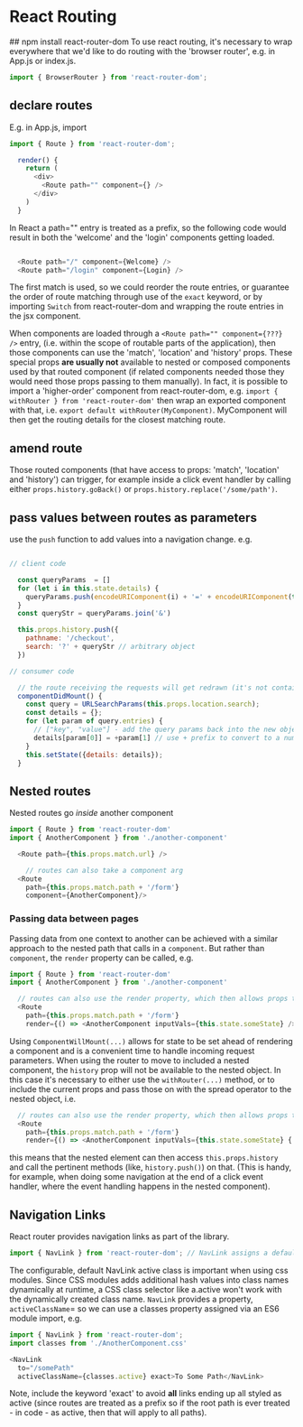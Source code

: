 
# React Routing

## npm install react-router-dom
To use react routing, it's necessary to wrap everywhere that we'd like to do routing with the 'browser router', e.g. in App.js or index.js.
```javascript
import { BrowserRouter } from 'react-router-dom';
```

## declare routes
E.g. in App.js, import
```javascript
import { Route } from 'react-router-dom';

  render() {
    return (
      <div>
        <Route path="" component={} />
      </div>
    )
  }
```
In React a path="" entry is treated as a prefix, so the following code would result in both the 'welcome' and the 'login' components getting loaded.  
```javascript

  <Route path="/" component={Welcome} />
  <Route path="/login" component={Login} />
```
The first match is used, so we could reorder the route entries, or guarantee the order of route matching through use of the `exact` keyword, or by importing `Switch` from react-router-dom and wrapping the route entries in the <Switch> jsx component.

When components are loaded through a `<Route path="" component={???} />` entry, (i.e. within the scope of routable parts of the application), then those components can use the 'match', 'location' and 'history' props.
These special props **are usually not** available to nested or composed components used by that routed component (if related components needed those they would need those props passing to them manually).  In fact, it is possible to import a 'higher-order' component from react-router-dom, e.g. `import { withRouter } from 'react-router-dom'` then wrap an exported component with that, i.e. `export default withRouter(MyComponent)`.  MyComponent will then get the routing details for the closest matching route.

## amend route
Those routed components (that have access to props: 'match', 'location' and 'history') can trigger, for example
inside a click event handler by calling either `props.history.goBack()` or `props.history.replace('/some/path')`.

## pass values between routes as parameters
use the `push` function to add values into a navigation change. e.g.
```javascript

// client code

  const queryParams  = []
  for (let i in this.state.details) {
    queryParams.push(encodeURIComponent(i) + '=' + encodeURIComponent(this.state.details[i])); // build the url query param entries
  }
  const queryStr = queryParams.join('&')

  this.props.history.push({
    pathname: '/checkout',
    search: '?' + queryStr // arbitrary object
  })
```
```javascript
// consumer code

  // the route receiving the requests will get redrawn (it's not contained in another component, in this case there is no way to route to it without it getting remounted)
  componentDidMount() {
    const query = URLSearchParams(this.props.location.search);
    const details = {};
    for (let param of query.entries) {
      // ["key", "value"] - add the query params back into the new object
      details[param[0]] = +param[1] // use + prefix to convert to a number (if datatype is a number)
    }
    this.setState({details: details});
  }

```

## Nested routes
Nested routes go _inside_ another component
```javascript
import { Route } from 'react-router-dom'
import { AnotherComponent } from './another-component'

  <Route path={this.props.match.url} />

    // routes can also take a component arg
  <Route
    path={this.props.match.path + '/form'}
    component={AnotherComponent}/>
```

### Passing data between pages
Passing data from one context to another can be achieved with a similar approach to the nested path that calls in a `component`.  But rather than `component`, the `render` property can be called, e.g.
```javascript
import { Route } from 'react-router-dom'
import { AnotherComponent } from './another-component'

  // routes can also use the render property, which then allows props to be passed
  <Route
    path={this.props.match.path + '/form'}
    render={() => <AnotherComponent inputVals={this.state.someState} />)}/>
```
Using `ComponentWillMount(...)` allows for state to be set ahead of rendering a component and is a convenient time to handle incoming request parameters.
When using the router to move to included a nested component, the `history` prop will not be available to the nested object.  In this case it's necessary to either use the `withRouter(...)` method, or to include the current props and pass those on with the spread operator to the nested object, i.e.
```javascript
  // routes can also use the render property, which then allows props to be passed
  <Route
    path={this.props.match.path + '/form'}
    render={() => <AnotherComponent inputVals={this.state.someState} {...props}/>)}/>
```
this means that the nested element can then access `this.props.history` and call the pertinent methods (like, `history.push()`) on that.  (This is handy, for example, when doing some navigation at the end of a click event handler, where the event handling happens in the nested component).

## Navigation Links
React router provides navigation links as part of the library.
```javascript
import { NavLink } from 'react-router-dom'; // NavLink assigns a default css class name 'active' to style the active link (this is configurable)
```
The configurable, default NavLink active class is important when using css modules.  Since CSS modules adds additional hash values into class names dynamically at runtime, a CSS class selector like a.active won't work with the dynamically created class name.  `NavLink` provides a property, `activeClassName`= so we can use a classes property assigned via an ES6 module import, e.g.
```javascript
import { NavLink } from 'react-router-dom';
import classes from './AnotherComponent.css'

<NavLink
  to="/somePath"
  activeClassName={classes.active} exact>To Some Path</NavLink>
```
Note, include the keyword 'exact' to avoid **all** links ending up all styled as active (since routes are treated as a prefix so if the root path is ever treated - in code - as active, then that will apply to all paths).
